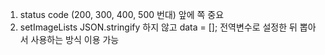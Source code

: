 <!-- 오늘 배운 것 정리 -> status code 중요! -->
1. status code (200, 300, 400, 500 번대) 앞에 쪽 중요
2. setImageLists JSON.stringify 하지 않고 data = []; 전역변수로 설정한 뒤 뽑아서 사용하는 방식 이용 가능